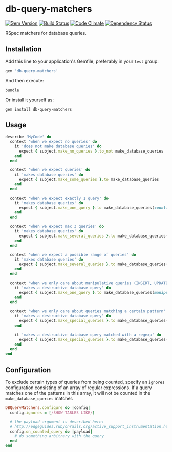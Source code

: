 # db-query-matchers

[![Gem Version](https://badge.fury.io/rb/db-query-matchers.png)](http://badge.fury.io/rb/db-query-matchers)
[![Build Status](https://travis-ci.org/brigade/db-query-matchers.png)](https://travis-ci.org/brigade/db-query-matchers)
[![Code Climate](https://codeclimate.com/github/brigade/db-query-matchers.png)](https://codeclimate.com/github/brigade/db-query-matchers)
[![Dependency Status](https://gemnasium.com/brigade/db-query-matchers.png)](https://gemnasium.com/brigade/db-query-matchers)

RSpec matchers for database queries.

## Installation

Add this line to your application's Gemfile, preferably in your `test` group:

```ruby
gem 'db-query-matchers'
```

And then execute:

```bash
bundle
```

Or install it yourself as:

```bash
gem install db-query-matchers
```

## Usage

```ruby
describe 'MyCode' do
  context 'when we expect no queries' do
    it 'does not make database queries' do
      expect { subject.make_no_queries }.to_not make_database_queries
    end
  end

  context 'when we expect queries' do
    it 'makes database queries' do
      expect { subject.make_some_queries }.to make_database_queries
    end
  end

  context 'when we expect exactly 1 query' do
    it 'makes database queries' do
      expect { subject.make_one_query }.to make_database_queries(count: 1)
    end
  end

  context 'when we expect max 3 queries' do
    it 'makes database queries' do
      expect { subject.make_several_queries }.to make_database_queries(count: 0..3)
    end
  end

  context 'when we expect a possible range of queries' do
    it 'makes database queries' do
      expect { subject.make_several_queries }.to make_database_queries(count: 3..5)
    end
  end

  context 'when we only care about manipulative queries (INSERT, UPDATE, DELETE)' do
    it 'makes a destructive database query' do
      expect { subject.make_one_query }.to make_database_queries(manipulative: true)
    end
  end

  context 'when we only care about queries matching a certain pattern' do
    it 'makes a destructive database query' do
      expect { subject.make_special_queries }.to make_database_queries(matching: 'DELETE * FROM')
    end

    it 'makes a destructive database query matched with a regexp' do
      expect { subject.make_special_queries }.to make_database_queries(matching: /DELETE/)
    end
  end
end
```

## Configuration

To exclude certain types of queries from being counted, specify an
`ignores` configuration consisting of an array of regular expressions. If
a query matches one of the patterns in this array, it will not be
counted in the `make_database_queries` matcher.

```ruby
DBQueryMatchers.configure do |config|
  config.ignores = [/SHOW TABLES LIKE/]

  # the payload argument is described here:
  # http://edgeguides.rubyonrails.org/active_support_instrumentation.html#sql-active-record
  config.on_counted_query do |payload|
    # do something arbitrary with the query
  end
end
```
